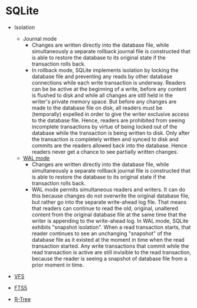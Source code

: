 # SQLite

- Isolation
    - Journal mode
        - Changes are written directly into the database file, 
        while simultaneously a separate rollback journal file is constructed 
        that is able to restore the database to its original state if the transaction rolls back. 
        - In rollback mode, SQLite implements isolation by locking the database file and preventing any reads by other database connections while each write transaction is underway. Readers can be be active at the beginning of a write, before any content is flushed to disk and while all changes are still held in the writer's private memory space. But before any changes are made to the database file on disk, all readers must be (temporally) expelled in order to give the writer exclusive access to the database file. Hence, readers are prohibited from seeing incomplete transactions by virtue of being locked out of the database while the transaction is being written to disk. Only after the transaction is completely written and synced to disk and commits are the readers allowed back into the database. Hence readers never get a chance to see partially written changes.
    - [WAL mode](https://www.sqlite.org/wal.html)
        - Changes are written directly into the database file, while simultaneously a separate rollback journal file is constructed that is able to restore the database to its original state if the transaction rolls back. 
        - WAL mode permits simultaneous readers and writers. It can do this because changes do not overwrite the original database file, but rather go into the separate write-ahead log file. That means that readers can continue to read the old, original, unaltered content from the original database file at the same time that the writer is appending to the write-ahead log. In WAL mode, SQLite exhibits "snapshot isolation". When a read transaction starts, that reader continues to see an unchanging "snapshot" of the database file as it existed at the moment in time when the read transaction started. Any write transactions that commit while the read transaction is active are still invisible to the read transaction, because the reader is seeing a snapshot of database file from a prior moment in time.


- [VFS](https://www.sqlite.org/vfs.html)
- [FTS5](https://www.sqlite.org/fts5.html)
- [R-Tree](https://www.sqlite.org/rtree.html)